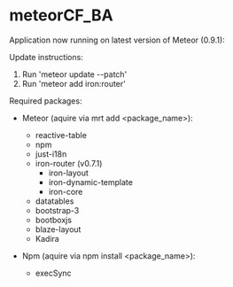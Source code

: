meteorCF_BA
===========
Application now running on latest version of Meteor (0.9.1):

Update instructions:
  1. Run 'meteor update --patch'
  2. Run 'meteor add iron:router'

<!--Run application with: meteor --release 0.8.2-->


Required packages:
- Meteor (aquire via mrt add <package_name>):
  - reactive-table
  - npm
  - just-i18n
  - iron-router (v0.7.1)
    - iron-layout
    - iron-dynamic-template
    - iron-core
  - datatables
  - bootstrap-3
  - bootboxjs
  - blaze-layout
  - Kadira

- Npm (aquire via npm install <package_name>):
  - execSync


